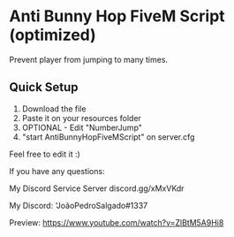 # Anti Bunny Hop FiveM Script (optimized)

Prevent player from jumping to many times.

## Quick Setup ##
1. Download the file
2. Paste it on your resources folder
3. OPTIONAL - Edit "NumberJump"
4. "start AntiBunnyHopFiveMScript" on server.cfg

Feel free to edit it :)


If you have any questions:

My Discord Service Server discord.gg/xMxVKdr

My Discord: 'JoãoPedroSalgado#1337

Preview: https://www.youtube.com/watch?v=ZlBtM5A9Hi8
